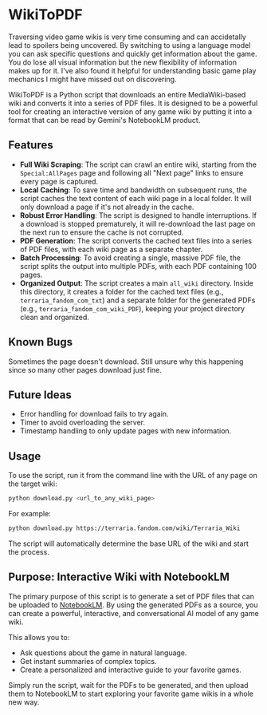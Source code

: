 # WikiToPDF

Traversing video game wikis is very time consuming and can accidetally lead to spoilers being uncovered. By switching to using a language model you can ask specific questions and quickly get information about the game.  You do lose all visual information but the new flexibility of information makes up for it. I've also found it helpful for understanding basic game play mechanics I might have missed out on discovering.

WikiToPDF is a Python script that downloads an entire MediaWiki-based wiki and converts it into a series of PDF files. It is designed to be a powerful tool for creating an interactive version of any game wiki by putting it into a format that can be read by Gemini's NotebookLM product.

## Features

- **Full Wiki Scraping**: The script can crawl an entire wiki, starting from the `Special:AllPages` page and following all "Next page" links to ensure every page is captured.
- **Local Caching**: To save time and bandwidth on subsequent runs, the script caches the text content of each wiki page in a local folder. It will only download a page if it's not already in the cache.
- **Robust Error Handling**: The script is designed to handle interruptions. If a download is stopped prematurely, it will re-download the last page on the next run to ensure the cache is not corrupted.
- **PDF Generation**: The script converts the cached text files into a series of PDF files, with each wiki page as a separate chapter.
- **Batch Processing**: To avoid creating a single, massive PDF file, the script splits the output into multiple PDFs, with each PDF containing 100 pages.
- **Organized Output**: The script creates a main `all_wiki` directory. Inside this directory, it creates a folder for the cached text files (e.g., `terraria_fandom_com_txt`) and a separate folder for the generated PDFs (e.g., `terraria_fandom_com_wiki_PDF`), keeping your project directory clean and organized.

## Known Bugs

Sometimes the page doesn't download. Still unsure why this happening since so many other pages download just fine.

## Future Ideas

- Error handling for download fails to try again.
- Timer to avoid overloading the server.
- Timestamp handling to only update pages with new information.

## Usage

To use the script, run it from the command line with the URL of any page on the target wiki:

```bash
python download.py <url_to_any_wiki_page>
```

For example:

```bash
python download.py https://terraria.fandom.com/wiki/Terraria_Wiki
```

The script will automatically determine the base URL of the wiki and start the process.

## Purpose: Interactive Wiki with NotebookLM

The primary purpose of this script is to generate a set of PDF files that can be uploaded to [NotebookLM](https://notebooklm.google.com/). By using the generated PDFs as a source, you can create a powerful, interactive, and conversational AI model of any game wiki.

This allows you to:

-   Ask questions about the game in natural language.
-   Get instant summaries of complex topics.
-   Create a personalized and interactive guide to your favorite games.

Simply run the script, wait for the PDFs to be generated, and then upload them to NotebookLM to start exploring your favorite game wikis in a whole new way.
